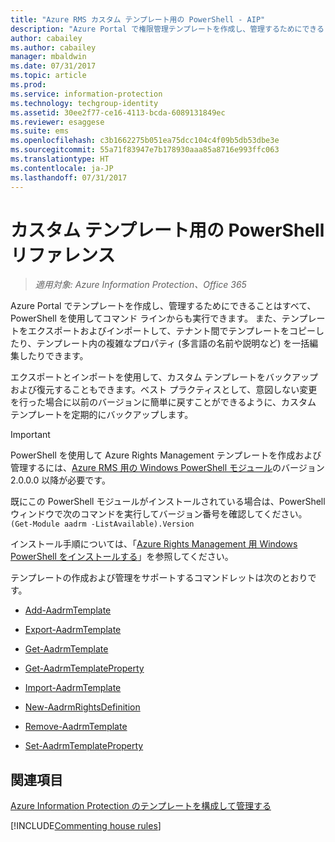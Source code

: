 ```yaml
---
title: "Azure RMS カスタム テンプレート用の PowerShell - AIP"
description: "Azure Portal で権限管理テンプレートを作成し、管理するためにできることはすべて、PowerShell を使用してコマンド ラインからも実行できます。 また、テンプレートをエクスポートおよびインポートして、テナント間でテンプレートをコピーしたり、テンプレート内の複雑なプロパティ (多言語の名前や説明など) を一括編集したりできます。"
author: cabailey
ms.author: cabailey
manager: mbaldwin
ms.date: 07/31/2017
ms.topic: article
ms.prod: 
ms.service: information-protection
ms.technology: techgroup-identity
ms.assetid: 30ee2f77-ce16-4113-bcda-6089131849ec
ms.reviewer: esaggese
ms.suite: ems
ms.openlocfilehash: c3b1662275b051ea75dcc104c4f09b5db53dbe3e
ms.sourcegitcommit: 55a71f83947e7b178930aaa85a8716e993ffc063
ms.translationtype: HT
ms.contentlocale: ja-JP
ms.lasthandoff: 07/31/2017
---
```

# <a name="powershell-reference-for-custom-templates"></a>カスタム テンプレート用の PowerShell リファレンス

>*適用対象: Azure Information Protection、Office 365*

Azure Portal でテンプレートを作成し、管理するためにできることはすべて、PowerShell を使用してコマンド ラインからも実行できます。 また、テンプレートをエクスポートおよびインポートして、テナント間でテンプレートをコピーしたり、テンプレート内の複雑なプロパティ (多言語の名前や説明など) を一括編集したりできます。

エクスポートとインポートを使用して、カスタム テンプレートをバックアップおよび復元することもできます。ベスト プラクティスとして、意図しない変更を行った場合に以前のバージョンに簡単に戻すことができるように、カスタム テンプレートを定期的にバックアップします。

> [!IMPORTANT]
> PowerShell を使用して Azure Rights Management テンプレートを作成および管理するには、[Azure RMS 用の Windows PowerShell モジュール](https://go.microsoft.com/fwlink/?LinkId=257721)のバージョン 2.0.0.0 以降が必要です。
> 
> 既にこの PowerShell モジュールがインストールされている場合は、PowerShell ウィンドウで次のコマンドを実行してバージョン番号を確認してください。`(Get-Module aadrm -ListAvailable).Version`

インストール手順については、「[Azure Rights Management 用 Windows PowerShell をインストールする](install-powershell.md)」を参照してください。

テンプレートの作成および管理をサポートするコマンドレットは次のとおりです。

- [Add-AadrmTemplate](/powershell/module/aadrm/add-aadrmtemplate)

- [Export-AadrmTemplate](/powershell/module/aadrm/export-aadrmtemplate)

- [Get-AadrmTemplate](/powershell/module/aadrm/get-aadrmtemplate)

- [Get-AadrmTemplateProperty](/powershell/module/aadrm/get-aadrmtemplateproperty)

- [Import-AadrmTemplate](/powershell/module/aadrm/import-aadrmtemplate)

- [New-AadrmRightsDefinition](/powershell/module/aadrm/new-aadrmrightsdefinition)

- [Remove-AadrmTemplate](/powershell/module/aadrm/remove-aadrmtemplate)

- [Set-AadrmTemplateProperty](/powershell/module/aadrm/set-aadrmtemplateproperty)



## <a name="see-also"></a>関連項目
[Azure Information Protection のテンプレートを構成して管理する](configure-policy-templates.md)

[!INCLUDE[Commenting house rules](../includes/houserules.md)]